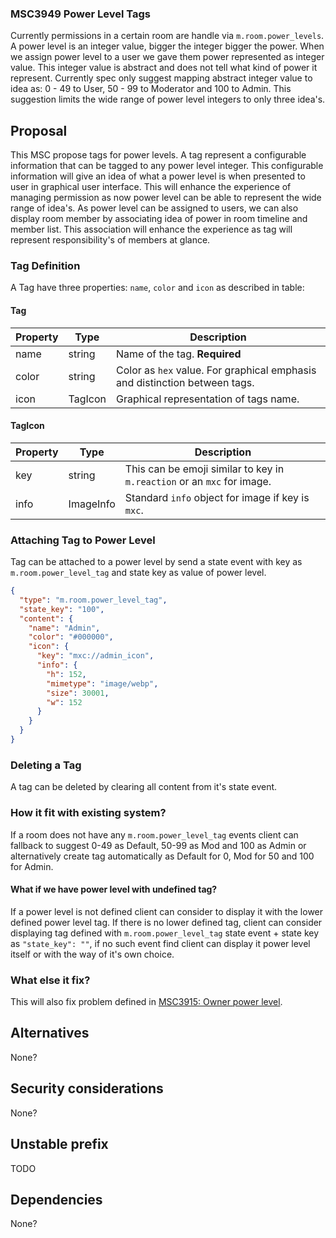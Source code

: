### MSC3949 Power Level Tags

Currently permissions in a certain room are handle via `m.room.power_levels`. A power level is an
integer value, bigger the integer bigger the power. When we assign power level to a user we gave
them power represented as integer value. This integer value is abstract and does not tell what kind
of power it represent. Currently spec only suggest mapping abstract integer value to idea as: 0 - 49
to User, 50 - 99 to Moderator and 100 to Admin. This suggestion limits the wide range of power level
integers to only three idea's.

## Proposal

This MSC propose tags for power levels. A tag represent a configurable information that can be
tagged to any power level integer. This configurable information will give an idea of what a power
level is when presented to user in graphical user interface. This will enhance the experience of
managing permission as now power level can be able to represent the wide range of idea's. As power
level can be assigned to users, we can also display room member by associating idea of power in room
timeline and member list. This association will enhance the experience as tag will represent
responsibility's of members at glance.

### Tag Definition

A Tag have three properties: `name`, `color` and `icon` as described in table:

#### Tag
| Property | Type    | Description                                                                |
|----------|---------|----------------------------------------------------------------------------|
| name     | string  | Name of the tag. **Required**                                              |
| color    | string  | Color as `hex` value. For graphical emphasis and distinction between tags. |
| icon     | TagIcon | Graphical representation of tags name.                                     |

#### TagIcon
| Property | Type      | Description                                                             |
|----------|-----------|-------------------------------------------------------------------------|
| key      | string    | This can be emoji similar to key in `m.reaction` or an `mxc` for image. |
| info     | ImageInfo | Standard `info` object for image if key is `mxc`.                       |


### Attaching Tag to Power Level

Tag can be attached to a power level by send a state event with key as `m.room.power_level_tag` and
state key as value of power level.

```json
{
  "type": "m.room.power_level_tag",
  "state_key": "100",
  "content": {
    "name": "Admin",
    "color": "#000000",
    "icon": {
      "key": "mxc://admin_icon",
      "info": {
        "h": 152,
        "mimetype": "image/webp",
        "size": 30001,
        "w": 152
      }
    }
  }
}
```

### Deleting a Tag

A tag can be deleted by clearing all content from it's state event.

### How it fit with existing system?

If a room does not have any `m.room.power_level_tag` events client can fallback to suggest 0-49 as
Default, 50-99 as Mod and 100 as Admin or alternatively create tag automatically as Default for 0,
Mod for 50 and 100 for Admin.

#### What if we have power level with undefined tag?

If a power level is not defined client can consider to display it with the lower defined power level
tag. If there is no lower defined tag, client can consider displaying tag defined with
`m.room.power_level_tag` state event + state key as `"state_key": ""`, if no such event find client
can display it power level itself or with the way of it's own choice.

### What else it fix?

This will also fix problem defined in [MSC3915: Owner power
level](https://github.com/matrix-org/matrix-spec-proposals/blob/matthew/owner-pl/proposals/3915-owner-power-level.md).

## Alternatives

None?

## Security considerations

None?

## Unstable prefix

TODO

## Dependencies

None?
